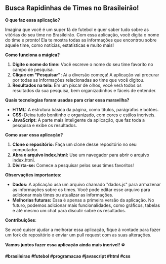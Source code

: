 ##  Busca Rapidinhas de Times no Brasileirão! 

**O que faz essa aplicação?**

Imagina que você é um super fã de futebol e quer saber tudo sobre as vitórias do seu time no Brasileirão. Com essa aplicação, você digita o nome do time e pronto! Ela te mostra todas as informações que encontrou sobre aquele time, como notícias, estatísticas e muito mais! 

**Como funciona a mágica?**

1. **Digite o nome do time:** Você escreve o nome do seu time favorito no campo de pesquisa.
2. **Clique em "Pesquisar":** Aí a diversão começa! A aplicação vai procurar por todas as informações relacionadas ao time que você digitou.
3. **Resultados na tela:** Em um piscar de olhos, você verá todos os resultados da sua pesquisa, bem organizadinhos e fáceis de entender.

**Quais tecnologias foram usadas para criar essa maravilha?**

* **HTML:** A estrutura básica da página, como títulos, parágrafos e botões.
* **CSS:** Deixa tudo bonitinho e organizado, com cores e estilos incríveis.
* **JavaScript:** A parte mais inteligente da aplicação, que faz toda a pesquisa e exibe os resultados.

**Como usar essa aplicação?**

1. **Clone o repositório:** Faça um clone desse repositório no seu computador.
2. **Abra o arquivo index.html:** Use um navegador para abrir o arquivo index.html.
3. **Divirta-se:** Comece a pesquisar pelos seus times favoritos!

**Observações importantes:**

* **Dados:** A aplicação usa um arquivo chamado "dados.js" para armazenar as informações sobre os times. Você pode editar esse arquivo para adicionar mais times ou atualizar as informações.
* **Melhorias futuras:** Essa é apenas a primeira versão da aplicação. No futuro, podemos adicionar mais funcionalidades, como gráficos, tabelas e até mesmo um chat para discutir sobre os resultados.

**Contribuições:**

Se você quiser ajudar a melhorar essa aplicação, fique à vontade para fazer um fork do repositório e enviar um pull request com as suas alterações.

**Vamos juntos fazer essa aplicação ainda mais incrível!** ⚽

**#brasileirao #futebol #programacao #javascript #html #css**





